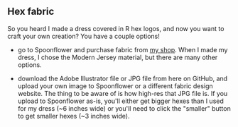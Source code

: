 ## Hex fabric

So you heard I made a dress covered in R hex logos, and now you want to craft your own creation? You have a couple options!

- go to Spoonflower and purchase fabric from [my shop](https://www.spoonflower.com/en/fabric/8922748-r-hex-fabric-by-ameliamn). When I made my dress, I chose the Modern Jersey material, but there are many other options.

- download the Adobe Illustrator file or JPG file from here on GitHub, and upload your own image to Spoonflower or a different fabric design website. The thing to be aware of is how high-res that JPG file is. If you upload to Spoonflower as-is, you'll either get bigger hexes than I used for my dress (~6 inches wide) or you'll need to click the "smaller" button to get smaller hexes (~3 inches wide). 




